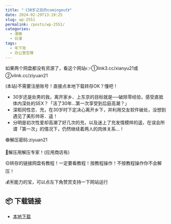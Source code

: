 ```yaml
---
title: "《30岁之后的comingout》"
date: 2024-02-29T13:19:25
slug: wp-2551
permalink: /posts/wp-2551/
categories:
  - 漫画
  - 日漫
tags:
  - 年下攻
  - 办公室恋情
---
```


如果两个网盘都没有资源了，看这个网站👉①link3.cc/xianyu21或②vlink.cc/ziyuan21

(本站)不需要注册账号！直接点本地下载转存OK？懂吧！

*   30岁还是处男的我，离开家乡、上东京的目标就是──破除零经验，感受直抵体内深处的SEX？「活了30年…第一次享受到后庭高潮？」
*   深柜同性恋．充，在30岁时下定决心离开乡下，并利用交友软件破处，没想到遇见了美形帅哥．遥！
*   分明是初次性爱却高潮了好几次的充，以及迷上了充发情模样的遥，在误会所谓「第一次」的情况下，仍然继续着两人的肉体关系…！

🟢解压密码:ziyuan21

🔵解压用解压专家！(应用商店有)

🟡转存的链接网盘有教程！一定要看教程！按教程操作！不按教程操作你不会解压！

💰🈶能力的宝，可以点左下角赞赏支持一下网站运行

## 📦 下载链接
- [本地下载](https://blziyuan21.com/pay-download/2551?key=5e67d7bfb8&down_id=0)

